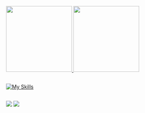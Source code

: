 <div align="left">
  <a href="https://github.com/devpdro">
  <img height="180em" src="https://github-readme-stats.vercel.app/api?username=devpdro&show_icons=true&theme=dark&include_all_commits=true&count_private=true" />
  <img height="180em" src="https://github-readme-stats.vercel.app/api/top-langs/?username=devpdro&layout=compact&langs_count=7&theme=dark" />
</div>

## 

[![My Skills](https://skillicons.dev/icons?i=html,css,bootstrap,js,ts,react,sass,figma,styledcomponents,tailwind,redux,nextjs,nodejs,express,mysql,postgresql,linux,docker,vercel,materialui,npm,mongodb,vite,jest,postman,vscode,babel,github,git,aws)](https://skillicons.dev)

## 

<div>
  <a href="https://www.linkedin.com/in/victor-hugo-pedro/" target="_blank"><img src="https://img.shields.io/badge/-LinkedIn-%230077B5?style=for-the-badge&logo=linkedin&logoColor=white" target="_blank"></a> 
  <a href = "mailto:victorh.pedr@gmail.com"><img src="https://img.shields.io/badge/-Gmail-c14438?style=for-the-badge&logo=gmail&logoColor=white" target="_blank"></a>
</div>
